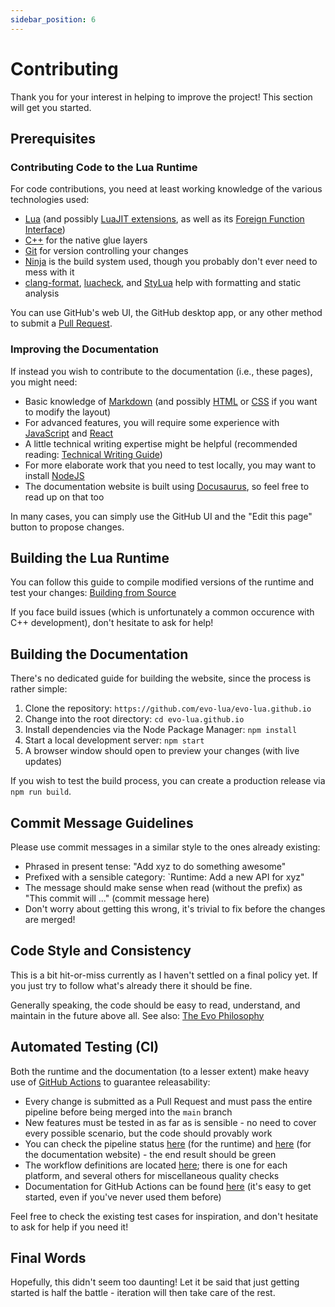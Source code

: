 ```yaml
---
sidebar_position: 6
---
```


# Contributing

Thank you for your interest in helping to improve the project! This section will get you started.

## Prerequisites

### Contributing Code to the Lua Runtime

For code contributions, you need at least working knowledge of the various technologies used:

- [Lua](https://www.lua.org/pil/) (and possibly [LuaJIT extensions](https://luajit.org/extensions.html), as well as its [Foreign Function Interface](https://luajit.org/ext_ffi_api.html))
- [C++](https://www.learncpp.com/) for the native glue layers
- [Git](https://git-scm.com/book/en/v2/) for version controlling your changes
- [Ninja](https://ninja-build.org/) is the build system used, though you probably don't ever need to mess with it
- [clang-format](https://clang.llvm.org/docs/ClangFormat.html), [luacheck](https://github.com/lunarmodules/luacheck), and [StyLua](https://github.com/JohnnyMorganz/StyLua) help with formatting and static analysis

You can use GitHub's web UI, the GitHub desktop app, or any other method to submit a [Pull Request](https://docs.github.com/en/pull-requests).

### Improving the Documentation

If instead you wish to contribute to the documentation (i.e., these pages), you might need:

- Basic knowledge of [Markdown](https://www.markdownguide.org/) (and possibly [HTML](https://developer.mozilla.org/en-US/docs/Learn/Getting_started_with_the_web/HTML_basics) or [CSS](https://developer.mozilla.org/en-US/docs/Learn/Getting_started_with_the_web/CSS_basics) if you want to modify the layout)
- For advanced features, you will require some experience with [JavaScript](https://developer.mozilla.org/en-US/docs/Learn/Getting_started_with_the_web/JavaScript_basics) and [React](https://react.dev/)
- A little technical writing expertise might be helpful (recommended reading: [Technical Writing Guide](https://developers.google.com/tech-writing))
- For more elaborate work that you need to test locally, you may want to install [NodeJS](https://nodejs.org/en)
- The documentation website is built using [Docusaurus](https://docusaurus.io/), so feel free to read up on that too

In many cases, you can simply use the GitHub UI and the "Edit this page" button to propose changes.

## Building the Lua Runtime

You can follow this guide to compile modified versions of the runtime and test your changes: [Building from Source](/docs/how-to-guides/building-from-source)

If you face build issues (which is unfortunately a common occurence with C++ development), don't hesitate to ask for help!

## Building the Documentation

There's no dedicated guide for building the website, since the process is rather simple:

1. Clone the repository: `https://github.com/evo-lua/evo-lua.github.io`
1. Change into the root directory: `cd evo-lua.github.io`
1. Install dependencies via the Node Package Manager: `npm install`
1. Start a local development server: `npm start`
1. A browser window should open to preview your changes (with live updates)

If you wish to test the build process, you can create a production release via `npm run build`.

## Commit Message Guidelines

Please use commit messages in a similar style to the ones already existing:

- Phrased in present tense: "Add xyz to do something awesome"
- Prefixed with a sensible category: `Runtime: Add a new API for xyz"
- The message should make sense when read (without the prefix) as "This commit will ..." (commit message here)
- Don't worry about getting this wrong, it's trivial to fix before the changes are merged!

## Code Style and Consistency

This is a bit hit-or-miss currently as I haven't settled on a final policy yet. If you just try to follow what's already there it should be fine.

Generally speaking, the code should be easy to read, understand, and maintain in the future above all. See also: [The Evo Philosophy](/docs/background-information/the-evo-philosophy)

## Automated Testing (CI)

Both the runtime and the documentation (to a lesser extent) make heavy use of [GitHub Actions](https://github.com/features/actions) to guarantee releasability:

- Every change is submitted as a Pull Request and must pass the entire pipeline before being merged into the `main` branch
- New features must be tested in as far as is sensible - no need to cover every possible scenario, but the code should provably work
- You can check the pipeline status [here](https://github.com/evo-lua/evo-runtime/actions) (for the runtime) and [here](https://github.com/evo-lua/evo-lua.github.io/actions) (for the documentation website) - the end result should be green
- The workflow definitions are located [here](https://github.com/evo-lua/evo-runtime/tree/main/.github/workflows); there is one for each platform, and several others for miscellaneous quality checks
- Documentation for GitHub Actions can be found [here](https://docs.github.com/en/actions) (it's easy to get started, even if you've never used them before)

Feel free to check the existing test cases for inspiration, and don't hesitate to ask for help if you need it!

## Final Words

Hopefully, this didn't seem too daunting! Let it be said that just getting started is half the battle - iteration will then take care of the rest.
